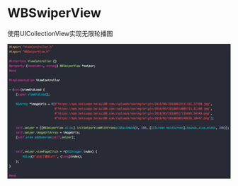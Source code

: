 # WBSwiperView
使用UICollectionView实现无限轮播图

![image](https://github.com/DYLAN-LWB/WBSwiperView/blob/master/demo.png)
